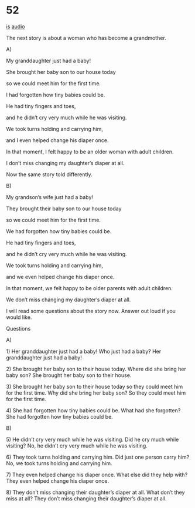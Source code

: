# 52

[is](../is/story_52.md)
[audio](../audio/story_52.mp3)

The next story is about a woman who has become a grandmother.

A\)

My granddaughter just had a baby!

She brought her baby son to our house today

so we could meet him for the first time.

I had forgotten how tiny babies could be.

He had tiny fingers and toes,

and he didn’t cry very much while he was visiting.

We took turns holding and carrying him,

and I even helped change his diaper once.

In that moment, I felt happy to be an older woman with adult children.

I don’t miss changing my daughter’s diaper at all.

Now the same story told differently.

B\)

My grandson’s wife just had a baby!

They brought their baby son to our house today

so we could meet him for the first time.

We had forgotten how tiny babies could be.

He had tiny fingers and toes,

and he didn’t cry very much while he was visiting.

We took turns holding and carrying him,

and we even helped change his diaper once.

In that moment, we felt happy to be older parents with adult children.

We don’t miss changing my daughter’s diaper at all.

I will read some questions about the story now. Answer out loud if you
would like.

Questions

A\)

1\) Her granddaughter just had a baby! Who just had a baby? Her
granddaughter just had a baby!

2\) She brought her baby son to their house today. Where did she bring
her baby son? She brought her baby son to their house.

3\) She brought her baby son to their house today so they could meet him
for the first time. Why did she bring her baby son? So they could meet
him for the first time.

4\) She had forgotten how tiny babies could be. What had she forgotten?
She had forgotten how tiny babies could be.

B\)

5\) He didn’t cry very much while he was visiting. Did he cry much while
visiting? No, he didn’t cry very much while he was visiting.

6\) They took turns holding and carrying him. Did just one person carry
him? No, we took turns holding and carrying him.

7\) They even helped change his diaper once. What else did they help
with? They even helped change his diaper once.

8\) They don’t miss changing their daughter’s diaper at all. What don’t
they miss at all? They don’t miss changing their daughter’s diaper at
all.
